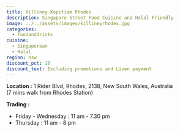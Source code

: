```yaml
---
title: Killiney Kopitiam Rhodes
description: Singapore Street Food Cuisine and Halal Friendly
image: ../../assets/images/killineyrhodes.jpg
categories:
  - foodanddrinks
cuisine:
  - Singaporean
  - Halal
region: nsw
discount_pct: 10
discount_text: Excluding promotions and Liven payment
---
```


**Location :** 1 Rider Blvd, Rhodes, 2138, New South Wales, Australia\
(7 mins walk from Rhodes Station)

**Trading :**

- Friday - Wednesday : 11 am - 7.30 pm
- Thursday : 11 am - 8 pm
